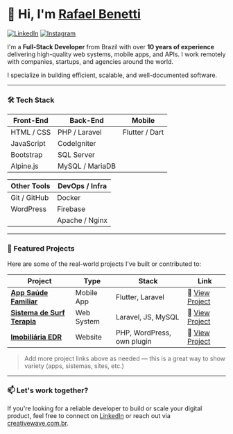# 👋 Hi, I'm [Rafael Benetti](https://creativewave.com.br)

[![LinkedIn](https://img.shields.io/badge/LinkedIn-%230077B5.svg?style=for-the-badge&logo=linkedin&logoColor=white)](https://www.linkedin.com/in/rafael-silv%C3%A9rio-9391531b5/)
[![Instagram](https://img.shields.io/badge/Instagram-%23E4405F.svg?style=for-the-badge&logo=instagram&logoColor=white)](https://www.instagram.com/creativewave.dev)

I'm a **Full-Stack Developer** from Brazil with over **10 years of experience** delivering high-quality web systems, mobile apps, and APIs. I work remotely with companies, startups, and agencies around the world.

I specialize in building efficient, scalable, and well-documented software.

---

### 🛠 Tech Stack

| Front-End       | Back-End         | Mobile         |
|-----------------|------------------|----------------|
| HTML / CSS      | PHP / Laravel    | Flutter / Dart |
| JavaScript      | CodeIgniter      |                |
| Bootstrap       | SQL Server       |                |
| Alpine.js       | MySQL / MariaDB  |                |

| Other Tools     | DevOps / Infra   |
|-----------------|------------------|
| Git / GitHub    | Docker           |
| WordPress       | Firebase         |
|                 | Apache / Nginx   |

---

### 🚀 Featured Projects

Here are some of the real-world projects I've built or contributed to:

| Project | Type | Stack | Link |
|--------|------|-------|------|
| **[App Saúde Familiar](https://creativewave.com.br/projetos/saude-familiar)** | Mobile App | Flutter, Laravel | 🔗 [View Project](https://creativewave.com.br/projetos/saude-familiar) |
| **[Sistema de Surf Terapia](https://creativewave.com.br/projetos/surf-terapia)** | Web System | Laravel, JS, MySQL | 🔗 [View Project](https://creativewave.com.br/projetos/surf-terapia) |
| **[Imobiliária EDR](https://eddierobaski.com)** | Website | PHP, WordPress, own plugin | 🔗 [View Project](https://eddierobaski.com) |

> Add more project links above as needed — this is a great way to show variety (apps, sistemas, sites, etc.)

---

### 📫 Let's work together?

If you're looking for a reliable developer to build or scale your digital product, feel free to connect on [LinkedIn](https://www.linkedin.com/in/rafael-silv%C3%A9rio-9391531b5/) or reach out via [creativewave.com.br](https://creativewave.com.br).
